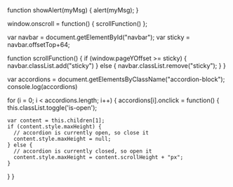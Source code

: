 function showAlert(myMsg) {
alert(myMsg);
}

window.onscroll = function() {
scrollFunction()
};

var navbar = document.getElementById("navbar");
var sticky = navbar.offsetTop+64;

function scrollFunction() {
if (window.pageYOffset >= sticky) {
navbar.classList.add("sticky")
} else {
navbar.classList.remove("sticky");
}
}

var accordions = document.getElementsByClassName("accordion-block");
console.log(accordions)

for (i = 0; i < accordions.length; i++) {
accordions[i].onclick = function() {
this.classList.toggle('is-open');

    var content = this.children[1];
    if (content.style.maxHeight) {
      // accordion is currently open, so close it
      content.style.maxHeight = null;
    } else {
      // accordion is currently closed, so open it
      content.style.maxHeight = content.scrollHeight + "px";
    }

}
}
